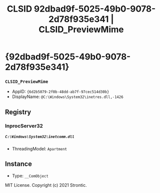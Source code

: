 ﻿---
title: "CLSID 92dbad9f-5025-49b0-9078-2d78f935e341 | CLSID_PreviewMime"
excerpt: What is COM-Object CLSID 92dbad9f-5025-49b0-9078-2d78f935e341?
---

# {92dbad9f-5025-49b0-9078-2d78f935e341}

### `CLSID_PreviewMime`
* AppID: `{6d2b5079-2f0b-48dd-ab7f-97cec514d30b}`
* DisplayName: `@C:\Windows\System32\inetres.dll,-1426`

## Registry


### InprocServer32

##### `C:\Windows\System32\inetcomm.dll`
* ThreadingModel: `Apartment`

## Instance

* Type: `__ComObject`

MIT License. Copyright (c) 2021 Strontic.


